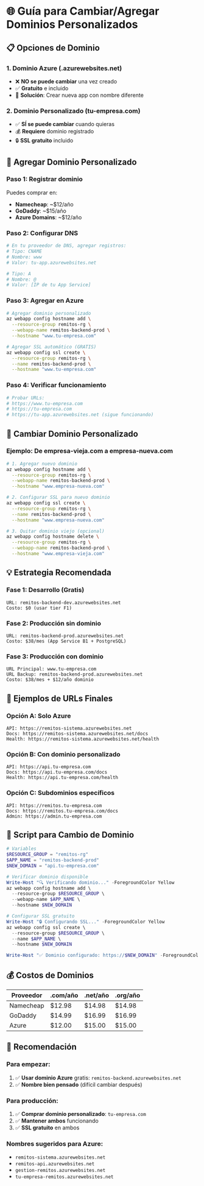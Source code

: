 # 🌐 Guía para Cambiar/Agregar Dominios Personalizados

## 📋 **Opciones de Dominio**

### **1. Dominio Azure (.azurewebsites.net)**
- ❌ **NO se puede cambiar** una vez creado
- ✅ **Gratuito** e incluido
- 🔄 **Solución**: Crear nueva app con nombre diferente

### **2. Dominio Personalizado (tu-empresa.com)**
- ✅ **SÍ se puede cambiar** cuando quieras
- 💰 **Requiere** dominio registrado
- 🔒 **SSL gratuito** incluido

## 🚀 **Agregar Dominio Personalizado**

### **Paso 1: Registrar dominio**
Puedes comprar en:
- **Namecheap**: ~$12/año
- **GoDaddy**: ~$15/año
- **Azure Domains**: ~$12/año

### **Paso 2: Configurar DNS**
```bash
# En tu proveedor de DNS, agregar registros:
# Tipo: CNAME
# Nombre: www
# Valor: tu-app.azurewebsites.net

# Tipo: A
# Nombre: @
# Valor: [IP de tu App Service]
```

### **Paso 3: Agregar en Azure**
```bash
# Agregar dominio personalizado
az webapp config hostname add \
  --resource-group remitos-rg \
  --webapp-name remitos-backend-prod \
  --hostname "www.tu-empresa.com"

# Agregar SSL automático (GRATIS)
az webapp config ssl create \
  --resource-group remitos-rg \
  --name remitos-backend-prod \
  --hostname "www.tu-empresa.com"
```

### **Paso 4: Verificar funcionamiento**
```bash
# Probar URLs:
# https://www.tu-empresa.com
# https://tu-empresa.com
# https://tu-app.azurewebsites.net (sigue funcionando)
```

## 🔄 **Cambiar Dominio Personalizado**

### **Ejemplo: De empresa-vieja.com a empresa-nueva.com**

```bash
# 1. Agregar nuevo dominio
az webapp config hostname add \
  --resource-group remitos-rg \
  --webapp-name remitos-backend-prod \
  --hostname "www.empresa-nueva.com"

# 2. Configurar SSL para nuevo dominio
az webapp config ssl create \
  --resource-group remitos-rg \
  --name remitos-backend-prod \
  --hostname "www.empresa-nueva.com"

# 3. Quitar dominio viejo (opcional)
az webapp config hostname delete \
  --resource-group remitos-rg \
  --webapp-name remitos-backend-prod \
  --hostname "www.empresa-vieja.com"
```

## 💡 **Estrategia Recomendada**

### **Fase 1: Desarrollo (Gratis)**
```
URL: remitos-backend-dev.azurewebsites.net
Costo: $0 (usar tier F1)
```

### **Fase 2: Producción sin dominio**
```
URL: remitos-backend-prod.azurewebsites.net
Costo: $38/mes (App Service B1 + PostgreSQL)
```

### **Fase 3: Producción con dominio**
```
URL Principal: www.tu-empresa.com
URL Backup: remitos-backend-prod.azurewebsites.net
Costo: $38/mes + $12/año dominio
```

## 🎯 **Ejemplos de URLs Finales**

### **Opción A: Solo Azure**
```
API: https://remitos-sistema.azurewebsites.net
Docs: https://remitos-sistema.azurewebsites.net/docs
Health: https://remitos-sistema.azurewebsites.net/health
```

### **Opción B: Con dominio personalizado**
```
API: https://api.tu-empresa.com
Docs: https://api.tu-empresa.com/docs
Health: https://api.tu-empresa.com/health
```

### **Opción C: Subdominios específicos**
```
API: https://remitos.tu-empresa.com
Docs: https://remitos.tu-empresa.com/docs
Admin: https://admin.tu-empresa.com
```

## 🔧 **Script para Cambio de Dominio**

```powershell
# Variables
$RESOURCE_GROUP = "remitos-rg"
$APP_NAME = "remitos-backend-prod"
$NEW_DOMAIN = "api.tu-empresa.com"

# Verificar dominio disponible
Write-Host "🔍 Verificando dominio..." -ForegroundColor Yellow
az webapp config hostname add \
  --resource-group $RESOURCE_GROUP \
  --webapp-name $APP_NAME \
  --hostname $NEW_DOMAIN

# Configurar SSL gratuito
Write-Host "🔒 Configurando SSL..." -ForegroundColor Yellow
az webapp config ssl create \
  --resource-group $RESOURCE_GROUP \
  --name $APP_NAME \
  --hostname $NEW_DOMAIN

Write-Host "✅ Dominio configurado: https://$NEW_DOMAIN" -ForegroundColor Green
```

## 💰 **Costos de Dominios**

| Proveedor | .com/año | .net/año | .org/año |
|-----------|----------|----------|----------|
| Namecheap | $12.98   | $14.98   | $14.98   |
| GoDaddy   | $14.99   | $16.99   | $16.99   |
| Azure     | $12.00   | $15.00   | $15.00   |

## 🎯 **Recomendación**

### **Para empezar:**
1. ✅ **Usar dominio Azure** gratis: `remitos-backend.azurewebsites.net`
2. ✅ **Nombre bien pensado** (difícil cambiar después)

### **Para producción:**
1. ✅ **Comprar dominio personalizado**: `tu-empresa.com`
2. ✅ **Mantener ambos** funcionando
3. ✅ **SSL gratuito** en ambos

### **Nombres sugeridos para Azure:**
- `remitos-sistema.azurewebsites.net`
- `remitos-api.azurewebsites.net` 
- `gestion-remitos.azurewebsites.net`
- `tu-empresa-remitos.azurewebsites.net`